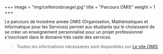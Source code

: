 +++
image = "img/ceifeirosbruegel.jpg"
title = "Parcours OMIS"
weight = 1
+++

Le parcours de troisième année OMIS (Organisation, Mathématiques et Informatique pour les Services) permet aux étudiants qui le choisissent de se créer un enseignement personnalisé pour un projet professionnel s'inscrivant dans le domaine très vaste des services.
<!--more-->


> Toutes les informations nécessaires sont disponibles sur [Le site OMIS](https://wiki.centrale-marseille.fr/omis/)